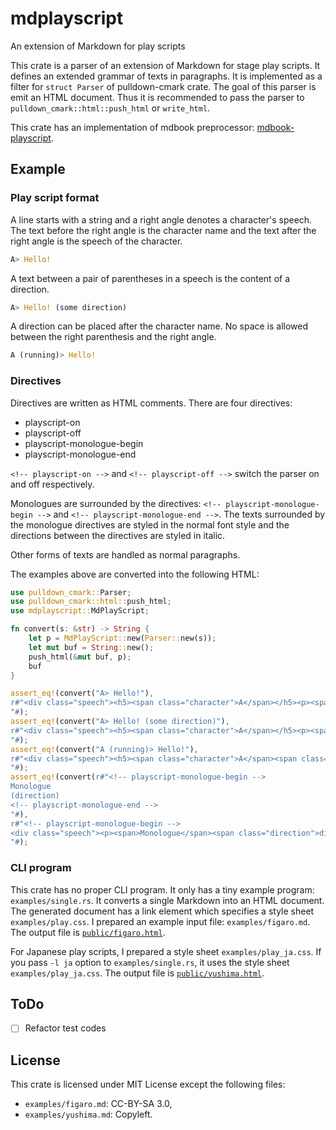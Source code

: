 # mdplayscript

An extension of Markdown for play scripts

This crate is a parser of an extension of Markdown for stage play scripts.
It defines an extended grammar of texts in paragraphs.
It is implemented as a filter for `struct Parser` of pulldown-cmark crate.
The goal of this parser is emit an HTML document.
Thus it is recommended to pass the parser to `pulldown_cmark::html::push_html` or `write_html`.

This crate has an implementation of mdbook preprocessor:
[mdbook-playscript](https://github.com/ShotaroTsuji/mdbook-playscript).

## Example

### Play script format

A line starts with a string and a right angle denotes a character's speech.
The text before the right angle is the character name and the text after the right angle
is the speech of the character.

```rust
A> Hello!
```

A text between a pair of parentheses in a speech is the content of a direction.

```rust
A> Hello! (some direction)
```

A direction can be placed after the character name.
No space is allowed between the right parenthesis and the right angle.

```rust
A (running)> Hello!
```

### Directives

Directives are written as HTML comments.
There are four directives:
- playscript-on
- playscript-off
- playscript-monologue-begin
- playscript-monologue-end

`<!-- playscript-on -->` and `<!-- playscript-off -->` switch the parser on and off
respectively.

Monologues are surrounded by the directives: `<!-- playscript-monologue-begin -->`
and `<!-- playscript-monologue-end -->`.
The texts surrounded by the monologue directives are styled in the normal font style and the
directions between the directives are styled in italic.

Other forms of texts are handled as normal paragraphs.

The examples above are converted into the following HTML:

```rust
use pulldown_cmark::Parser;
use pulldown_cmark::html::push_html;
use mdplayscript::MdPlayScript;

fn convert(s: &str) -> String {
    let p = MdPlayScript::new(Parser::new(s));
    let mut buf = String::new();
    push_html(&mut buf, p);
    buf
}

assert_eq!(convert("A> Hello!"),
r#"<div class="speech"><h5><span class="character">A</span></h5><p><span>Hello!</span></p></div>
"#);
assert_eq!(convert("A> Hello! (some direction)"),
r#"<div class="speech"><h5><span class="character">A</span></h5><p><span>Hello!</span><span class="direction">some direction</span></p></div>
"#);
assert_eq!(convert("A (running)> Hello!"),
r#"<div class="speech"><h5><span class="character">A</span><span class="direction">running</span></h5><p><span>Hello!</span></p></div>
"#);
assert_eq!(convert(r#"<!-- playscript-monologue-begin -->
Monologue
(direction)
<!-- playscript-monologue-end -->
"#),
r#"<!-- playscript-monologue-begin -->
<div class="speech"><p><span>Monologue</span><span class="direction">direction</span></p></div><!-- playscript-monologue-end -->
"#);
```

### CLI program

This crate has no proper CLI program. It only has a tiny example program: `examples/single.rs`.
It converts a single Markdown into an HTML document.
The generated document has a link element which specifies a style sheet `examples/play.css`.
I prepared an example input file: `examples/figaro.md`.
The output file is
[`public/figaro.html`](https://shotarotsuji.github.io/mdplayscript/figaro.html).

For Japanese play scripts, I prepared a style sheet `examples/play_ja.css`.
If you pass `-l ja` option to `examples/single.rs`, it uses the style sheet
`examples/play_ja.css`.
The output file is
[`public/yushima.html`](https://shotarotsuji.github.io/mdplayscript/yushima.html).

## ToDo

- [ ] Refactor test codes

## License

This crate is licensed under MIT License except the following files:
- `examples/figaro.md`: CC-BY-SA 3.0,
- `examples/yushima.md`: Copyleft.
